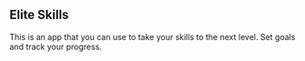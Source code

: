 ## Elite Skills
This is an app that you can use to take your skills to the next level. Set goals and track your progress.